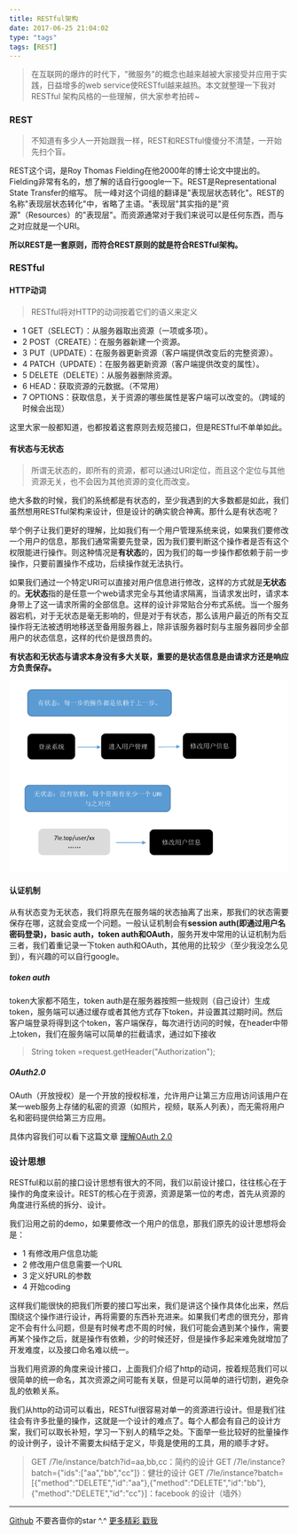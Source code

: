 ```yaml
---
title: RESTful架构
date: 2017-06-25 21:04:02
type: "tags"
tags: [REST]
---
```


>在互联网的爆炸的时代下，"微服务"的概念也越来越被大家接受并应用于实践，日益增多的web service使RESTful越来越热。本文就整理一下我对RESTful 架构风格的一些理解，供大家参考拍砖~

<!--more-->

### REST

>不知道有多少人一开始跟我一样，REST和RESTful傻傻分不清楚，一开始先扫个盲。

REST这个词，是Roy Thomas Fielding在他2000年的博士论文中提出的。Fielding非常有名的，想了解的话自行google一下。REST是Representational State Transfer的缩写。 阮一峰对这个词组的翻译是"表现层状态转化"。REST的名称"表现层状态转化"中，省略了主语。"表现层"其实指的是"资源"（Resources）的"表现层"。而资源通常对于我们来说可以是任何东西，而与之对应就是一个URI。

**所以REST是一套原则，而符合REST原则的就是符合RESTful架构。**

### RESTful

#### HTTP动词

> RESTful将对HTTP的动词按着它们的语义来定义

* 1 GET（SELECT）：从服务器取出资源（一项或多项）。
* 2 POST（CREATE）：在服务器新建一个资源。
* 3 PUT（UPDATE）：在服务器更新资源（客户端提供改变后的完整资源）。
* 4 PATCH（UPDATE）：在服务器更新资源（客户端提供改变的属性）。
* 5 DELETE（DELETE）：从服务器删除资源。
* 6 HEAD：获取资源的元数据。（不常用）
* 7 OPTIONS：获取信息，关于资源的哪些属性是客户端可以改变的。（跨域的时候会出现）

这里大家一般都知道，也都按着这套原则去规范接口，但是RESTful不单单如此。

#### 有状态与无状态

>所谓无状态的，即所有的资源，都可以通过URI定位，而且这个定位与其他资源无关，也不会因为其他资源的变化而改变。

绝大多数的时候，我们的系统都是有状态的，至少我遇到的大多数都是如此，我们虽然想用RESTful架构来设计，但是设计的确实貌合神离。那什么是有状态呢？

举个例子让我们更好的理解，比如我们有一个用户管理系统来说，如果我们要修改一个用户的信息，那我们通常需要先登录，因为我们要判断这个操作者是否有这个权限能进行操作。则这种情况是**有状态**的，因为我们的每一步操作都依赖于前一步操作，只要前置操作不成功，后续操作就无法执行。

如果我们通过一个特定URI可以直接对用户信息进行修改，这样的方式就是**无状态**的。**无状态**指的是任意一个web请求完全与其他请求隔离，当请求发出时，请求本身带上了这一请求所需的全部信息。这样的设计非常贴合分布式系统。当一个服务器宕机，对于无状态是毫无影响的，但是对于有状态，那么该用户最近的所有交互操作将无法被透明地移送至备用服务器上，除非该服务器时刻与主服务器同步全部用户的状态信息，这样的代价是很昂贵的。

**有状态和无状态与请求本身没有多大关联，重要的是状态信息是由请求方还是响应方负责保存。**

![有状态与无状态](../image/rest/rest-1.png)

#### 认证机制

从有状态变为无状态，我们将原先在服务端的状态抽离了出来，那我们的状态需要保存在哪，这就会变成一个问题。一般认证机制会有**session auth(即通过用户名密码登录)，basic auth，token auth和OAuth**，服务开发中常用的认证机制为后三者，我们着重记录一下token auth和OAuth，其他用的比较少（至少我没怎么见到），有兴趣的可以自行google。

##### token auth

token大家都不陌生，token auth是在服务器按照一些规则（自己设计）生成token，服务端可以通过缓存或者其他方式存下token，并设置其过期时间。然后客户端登录将得到这个token，客户端保存，每次进行访问的时候，在header中带上token，我们在服务端可以简单的拦截请求，通过如下接收

> String token =request.getHeader("Authorization");

##### OAuth2.0

OAuth（开放授权）是一个开放的授权标准，允许用户让第三方应用访问该用户在某一web服务上存储的私密的资源（如照片，视频，联系人列表），而无需将用户名和密码提供给第三方应用。

具体内容我们可以看下这篇文章  [理解OAuth 2.0](http://www.ruanyifeng.com/blog/2014/05/oauth_2_0.html)

### 设计思想

RESTful和以前的接口设计思想有很大的不同，我们以前设计接口，往往核心在于操作的角度来设计。REST的核心在于资源，资源是第一位的考虑，首先从资源的角度进行系统的拆分、设计。

我们沿用之前的demo，如果要修改一个用户的信息，那我们原先的设计思想将会是：

* 1 有修改用户信息功能
* 2 修改用户信息需要一个URL
* 3 定义好URL的参数
* 4 开始coding

这样我们能很快的把我们所要的接口写出来，我们是讲这个操作具体化出来，然后围绕这个操作进行设计，再将需要的东西补充进来。如果我们考虑的很充分，那肯定不会有什么问题，但是有时候考虑不周的时候，我们可能会遇到某个操作，需要再某个操作之后，就是操作有依赖，少的时候还好，但是操作多起来难免就增加了开发难度，以及接口命名难以统一。

当我们用资源的角度来设计接口，上面我们介绍了http的动词，按着规范我们可以很简单的统一命名，其次资源之间可能有关联，但是可以简单的进行切割，避免杂乱的依赖关系。

我们从http的动词可以看出，RESTful很容易对单一的资源进行设计。但是我们往往会有许多批量的操作，这就是一个设计的难点了。每个人都会有自己的设计方案，我们可以取长补短，学习一下别人的精华之处。下面举一些比较好的批量操作的设计例子，设计不需要太纠结于定义，毕竟是使用的工具，用的顺手才好。

> GET /7le/instance/batch?id=aa,bb,cc：简约的设计
> GET /7le/instance?batch={"ids":["aa","bb","cc"]}：健壮的设计
> GET /7le/instance?batch=[{"method":"DELETE","id":"aa"},{"method":"DELETE","id":"bb"},
{"method":"DELETE","id":"cc"}]：facebook 的设计（墙外）


---
[Github](https://github.com/7le) 不要吝啬你的star ^.^
[更多精彩 戳我](https://7le.top)